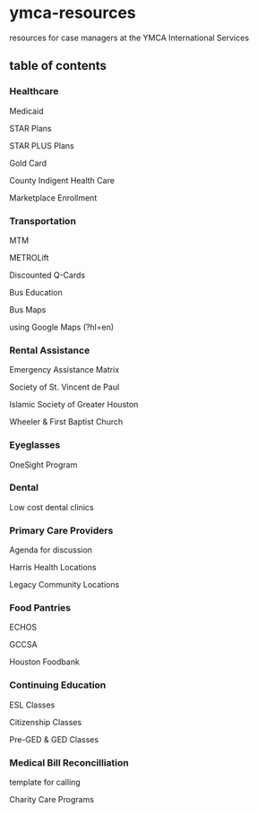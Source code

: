 # ymca-resources
resources for case managers at the YMCA International Services

## table of contents

### Healthcare
Medicaid

STAR Plans

STAR PLUS Plans

Gold Card

County Indigent Health Care

Marketplace Enrollment

### Transportation
MTM

METROLift

Discounted Q-Cards

Bus Education

Bus Maps

using Google Maps (?hl=en)

### Rental Assistance

Emergency Assistance Matrix

Society of St. Vincent de Paul

Islamic Society of Greater Houston

Wheeler & First Baptist Church

### Eyeglasses
OneSight Program

### Dental 
Low cost dental clinics

### Primary Care Providers
Agenda for discussion

Harris Health Locations

Legacy Community Locations

### Food Pantries
ECHOS

GCCSA

Houston Foodbank

### Continuing Education
ESL Classes

Citizenship Classes

Pre-GED & GED Classes

### Medical Bill Reconcilliation
template for calling

Charity Care Programs
